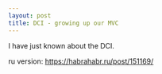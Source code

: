 ```yaml
---
layout: post
title: DCI - growing up our MVC 
---
```


I have just known about the DCI.

ru version:
https://habrahabr.ru/post/151169/
